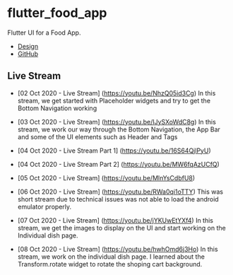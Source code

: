 # flutter_food_app

Flutter UI for a Food App.

- [Design](https://cdn.dribbble.com/users/1615584/screenshots/14132700/media/b51314060013c69de0e7563e73d38e10.jpg)
- [GitHub](https://github.com/codingbbq/flutter_food_app)

## Live Stream

- [02 Oct 2020 - Live Stream] (https://youtu.be/NhzQ05id3Cg)
In this stream, we get started with Placeholder widgets and try to get the Bottom Navigation working

- [03 Oct 2020 - Live Stream] (https://youtu.be/IJySXoWdC8g)
In this stream, we work our way through the Bottom Navigation, the App Bar and some of the UI elements such as Header and Tags

- [04 Oct 2020 - Live Stream Part 1] (https://youtu.be/16S64QjlPyU)
- [04 Oct 2020 - Live Stream Part 2] (https://youtu.be/MW6fqAzUCfQ)

- [05 Oct 2020 - Live Stream] (https://youtu.be/MlnYsCdbfU8)

- [06 Oct 2020 - Live Stream] (https://youtu.be/RWa0qi1oTTY)
This was short stream due to technical issues was not able to load the android emulator properly. 

- [07 Oct 2020 - Live Stream] (https://youtu.be/jYKUwEtYXf4)
In this stream, we get the images to display on the UI and start working on the Individual dish page.

- [08 Oct 2020 - Live Stream] (https://youtu.be/hwhOmd6j3Ho)
In this stream, we work on the individual dish page. I learned about the Transform.rotate widget to rotate the shoping cart background.